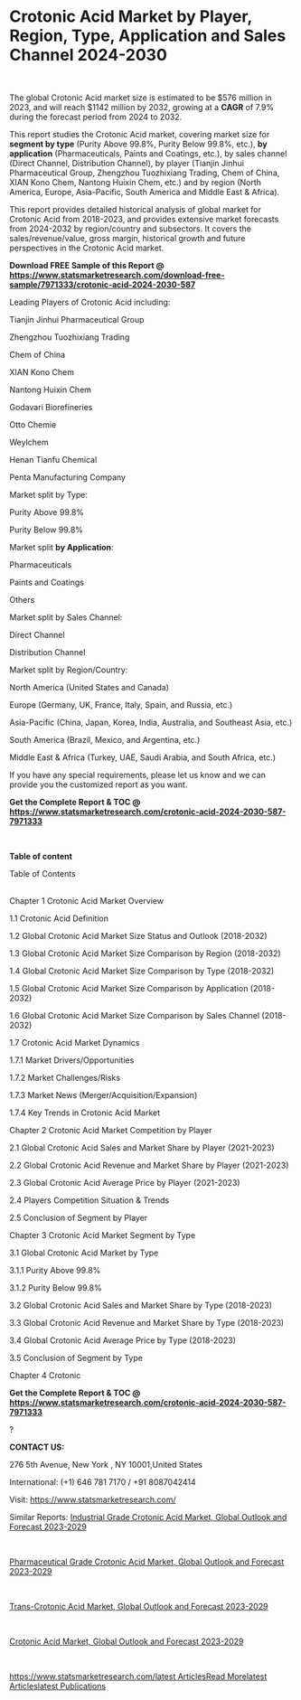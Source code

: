 <h1>Crotonic Acid Market by Player, Region, Type, Application and Sales Channel 2024-2030</h1><br/><p>The global Crotonic Acid market size is estimated to be $576 million in 2023, and will reach $1142 million by 2032, growing at a <strong>CAGR</strong> of 7.9% during the forecast period from 2024 to 2032.</p>
 
 
 
 <p>This report studies the Crotonic Acid market, covering market size for <strong>segment by type</strong> (Purity Above 99.8%, Purity Below 99.8%, etc.), <strong>by application</strong> (Pharmaceuticals, Paints and Coatings, etc.), by sales channel (Direct Channel, Distribution Channel), by player (Tianjin Jinhui Pharmaceutical Group, Zhengzhou Tuozhixiang Trading, Chem of China, XIAN Kono Chem, Nantong Huixin Chem, etc.) and by region (North America, Europe, Asia-Pacific, South America and Middle East & Africa).</p>
 
 
 
 <p>This report provides detailed historical analysis of global market for Crotonic Acid from 2018-2023, and provides extensive market forecasts from 2024-2032 by region/country and subsectors. It covers the sales/revenue/value, gross margin, historical growth and future perspectives in the Crotonic Acid market.</p>
 
 
 
 <p><strong>Download FREE Sample of this Report @ <a href="https://www.statsmarketresearch.com/download-free-sample/7971333/crotonic-acid-2024-2030-587">https://www.statsmarketresearch.com/download-free-sample/7971333/crotonic-acid-2024-2030-587</a></strong></p>
 
 
 
 <p>Leading Players of Crotonic Acid including:</p>
 
 
 
 <p>Tianjin Jinhui Pharmaceutical Group</p>
 
 
 
 <p>Zhengzhou Tuozhixiang Trading</p>
 
 
 
 <p>Chem of China</p>
 
 
 
 <p>XIAN Kono Chem</p>
 
 
 
 <p>Nantong Huixin Chem</p>
 
 
 
 <p>Godavari Biorefineries</p>
 
 
 
 <p>Otto Chemie</p>
 
 
 
 <p>Weylchem</p>
 
 
 
 <p>Henan Tianfu Chemical</p>
 
 
 
 <p>Penta Manufacturing Company</p>
 
 
 
 <p>Market split by Type:</p>
 
 
 
 <p>Purity Above 99.8%</p>
 
 
 
 <p>Purity Below 99.8%</p>
 
 
 
 <p>Market split <strong>by Application</strong>:</p>
 
 
 
 <p>Pharmaceuticals</p>
 
 
 
 <p>Paints and Coatings</p>
 
 
 
 <p>Others</p>
 
 
 
 <p>Market split by Sales Channel:</p>
 
 
 
 <p>Direct Channel</p>
 
 
 
 <p>Distribution Channel</p>
 
 
 
 <p>Market split by Region/Country:</p>
 
 
 
 <p>North America (United States and Canada)</p>
 
 
 
 <p>Europe (Germany, UK, France, Italy, Spain, and Russia, etc.)</p>
 
 
 
 <p>Asia-Pacific (China, Japan, Korea, India, Australia, and Southeast Asia, etc.)</p>
 
 
 
 <p>South America (Brazil, Mexico, and Argentina, etc.)</p>
 
 
 
 <p>Middle East & Africa (Turkey, UAE, Saudi Arabia, and South Africa, etc.)</p>
 
 
 
 <p>If you have any special requirements, please let us know and we can provide you the customized report as you want.</p>
 
 
 
 <div><b>Get the Complete Report & TOC @ <a href="https://www.statsmarketresearch.com/crotonic-acid-2024-2030-587-7971333">https://www.statsmarketresearch.com/crotonic-acid-2024-2030-587-7971333</a></b></div>
 
 
 
 <p><br />
 
 <b>Table of content</b></p>
 
 
 
 <p>Table of Contents<br />
 
 <br />
 
 Chapter 1 Crotonic Acid Market Overview<br />
 
 1.1 Crotonic Acid Definition<br />
 
 1.2 Global Crotonic Acid Market Size Status and Outlook (2018-2032)<br />
 
 1.3 Global Crotonic Acid Market Size Comparison by Region (2018-2032)<br />
 
 1.4 Global Crotonic Acid Market Size Comparison by Type (2018-2032)<br />
 
 1.5 Global Crotonic Acid Market Size Comparison by Application (2018-2032)<br />
 
 1.6 Global Crotonic Acid Market Size Comparison by Sales Channel (2018-2032)<br />
 
 1.7 Crotonic Acid Market Dynamics<br />
 
 1.7.1 Market Drivers/Opportunities<br />
 
 1.7.2 Market Challenges/Risks<br />
 
 1.7.3 Market News (Merger/Acquisition/Expansion)<br />
 
 1.7.4 Key Trends in Crotonic Acid Market<br />
 
 Chapter 2 Crotonic Acid Market Competition by Player<br />
 
 2.1 Global Crotonic Acid Sales and Market Share by Player (2021-2023)<br />
 
 2.2 Global Crotonic Acid Revenue and Market Share by Player (2021-2023)<br />
 
 2.3 Global Crotonic Acid Average Price by Player (2021-2023)<br />
 
 2.4 Players Competition Situation & Trends<br />
 
 2.5 Conclusion of Segment by Player<br />
 
 Chapter 3 Crotonic Acid Market Segment by Type<br />
 
 3.1 Global Crotonic Acid Market by Type<br />
 
 3.1.1 Purity Above 99.8%<br />
 
 3.1.2 Purity Below 99.8%<br />
 
 3.2 Global Crotonic Acid Sales and Market Share by Type (2018-2023)<br />
 
 3.3 Global Crotonic Acid Revenue and Market Share by Type (2018-2023)<br />
 
 3.4 Global Crotonic Acid Average Price by Type (2018-2023)<br />
 
 3.5 Conclusion of Segment by Type<br />
 
 Chapter 4 Crotonic</p>
 
 
 
 <div><b>Get the Complete Report & TOC @ <a href="https://www.statsmarketresearch.com/crotonic-acid-2024-2030-587-7971333">https://www.statsmarketresearch.com/crotonic-acid-2024-2030-587-7971333</a></b></div>
 
 
 
 <p>? </p>
 
 
 
 <p><b>CONTACT US:</b><br />
 
 276 5th Avenue, New York , NY 10001,United States<br />
 
 International: (+1) 646 781 7170 / +91 8087042414<br />
 
 Visit: <a href="https://www.statsmarketresearch.com/">https://www.statsmarketresearch.com/</a><br />
 
 Similar Reports: <a href="https://www.statsmarketresearch.com/crotonic-acid-2024-2030-587-7971333">Industrial Grade Crotonic Acid Market, Global Outlook and Forecast 2023-2029</a><br />
 
 <br />
 
 <a href="https://www.statsmarketresearch.com/crotonic-acid-2024-2030-587-7971333">Pharmaceutical Grade Crotonic Acid Market, Global Outlook and Forecast 2023-2029</a><br />
 
 <br />
 
 <a href="https://www.statsmarketresearch.com/crotonic-acid-2024-2030-587-7971333">Trans-Crotonic Acid Market, Global Outlook and Forecast 2023-2029</a><br />
 
 <br />
 
 <a href="https://www.statsmarketresearch.com/crotonic-acid-2024-2030-587-7971333">Crotonic Acid Market, Global Outlook and Forecast 2023-2029</a><br />
 
 <br />
 
 <a href="https://gyeongbokgung.com">https://www.statsmarketresearch.com/</a><a href="https://hallyeomaritime.com">latest Articles</a><a href="https://jingwansa.com">Read More</a><a href="https://nguoiviet.jp/">latest Articles</a><a href="https://www.intelmarketresearch.com/">latest Publications</a></p>